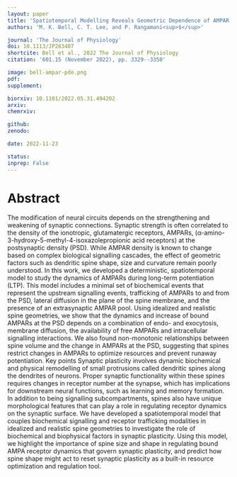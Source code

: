 ```yaml
---
layout: paper
title: 'Spatiotemporal Modelling Reveals Geometric Dependence of AMPAR Dynamics on Dendritic Spine Morphology'
authors: 'M. K. Bell, C. T. Lee, and P. Rangamani<sup>$</sup>'

journal: 'The Journal of Physiology'
doi: 10.1113/JP283407
shortcite: Bell et al., 2022 The Journal of Physiology
citation: '601.15 (November 2022), pp. 3329--3350'

image: bell-ampar-pde.png
pdf: 
supplement: 

biorxiv: 10.1101/2022.05.31.494202
arxiv: 
chemrxiv: 

github: 
zenodo: 

date: 2022-11-23

status: 
inprep: False
---
```


# Abstract

The modification of neural circuits depends on the strengthening and weakening of synaptic connections. Synaptic strength is often correlated to the density of the ionotropic, glutamatergic receptors, AMPARs, (α-amino-3-hydroxy-5-methyl-4-isoxazolepropionic acid receptors) at the postsynaptic density (PSD). While AMPAR density is known to change based on complex biological signalling cascades, the effect of geometric factors such as dendritic spine shape, size and curvature remain poorly understood. In this work, we developed a deterministic, spatiotemporal model to study the dynamics of AMPARs during long-term potentiation (LTP). This model includes a minimal set of biochemical events that represent the upstream signalling events, trafficking of AMPARs to and from the PSD, lateral diffusion in the plane of the spine membrane, and the presence of an extrasynaptic AMPAR pool. Using idealized and realistic spine geometries, we show that the dynamics and increase of bound AMPARs at the PSD depends on a combination of endo- and exocytosis, membrane diffusion, the availability of free AMPARs and intracellular signalling interactions. We also found non-monotonic relationships between spine volume and the change in AMPARs at the PSD, suggesting that spines restrict changes in AMPARs to optimize resources and prevent runaway potentiation. Key points Synaptic plasticity involves dynamic biochemical and physical remodelling of small protrusions called dendritic spines along the dendrites of neurons. Proper synaptic functionality within these spines requires changes in receptor number at the synapse, which has implications for downstream neural functions, such as learning and memory formation. In addition to being signalling subcompartments, spines also have unique morphological features that can play a role in regulating receptor dynamics on the synaptic surface. We have developed a spatiotemporal model that couples biochemical signalling and receptor trafficking modalities in idealized and realistic spine geometries to investigate the role of biochemical and biophysical factors in synaptic plasticity. Using this model, we highlight the importance of spine size and shape in regulating bound AMPA receptor dynamics that govern synaptic plasticity, and predict how spine shape might act to reset synaptic plasticity as a built-in resource optimization and regulation tool.
